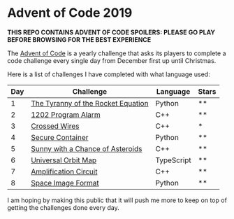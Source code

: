 # Advent of Code 2019 

**THIS REPO CONTAINS ADVENT OF CODE SPOILERS: PLEASE GO PLAY BEFORE BROWSING FOR THE BEST EXPERIENCE**

The [Advent of Code](https://adventofcode.com/2019) is a yearly challenge that asks its players to complete a code challenge every single day from December first up until Christmas. 

Here is a list of challenges I have completed with what language used:

| Day | Challenge | Language | Stars |
| --- | --------- | -------- | ----- | 
| 1   | [The Tyranny of the Rocket Equation](https://adventofcode.com/2019/day/1) | Python | ** |
| 2   | [1202 Program Alarm](https://adventofcode.com/2019/day/2) | C++ | ** |
| 3   | [Crossed Wires](https://adventofcode.com/2019/day/3) | C++ | * |
| 4   | [Secure Container](https://adventofcode.com/2019/day/4) | Python | ** |
| 5   | [Sunny with a Chance of Asteroids](https://adventofcode.com/2019/day/5) | C++ | ** |
| 6   | [Universal Orbit Map](https://adventofcode.com/2019/day/6) | TypeScript | ** |
| 7   | [Amplification Circuit](https://adventofcode.com/2019/day/7) | C++ | ** |
| 8   | [Space Image Format](https://adventofcode.com/2019/day/8) | Python | ** |

I am hoping by making this public that it will push me more to keep on top of getting the challenges done every day.